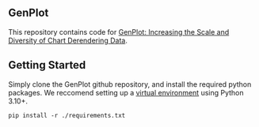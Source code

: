 ## GenPlot

This repository contains code for [GenPlot: Increasing the Scale and Diversity of Chart Derendering
Data]().

## Getting Started

Simply clone the GenPlot github repository, and install the required python packages. We reccomend setting up a [virtual environment](https://docs.python.org/3/library/venv.html) using Python 3.10+.

```
pip install -r ./requirements.txt
```
